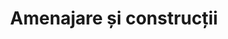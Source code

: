 ---
title: "Amenajare și construcții"
image: "/amenajare-și-construcții.jpg"
category: Amenajare și construcții
layout: category
---